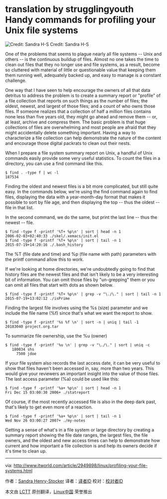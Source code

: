 translation by strugglingyouth
Handy commands for profiling your Unix file systems
================================================================================
![Credit: Sandra H-S](http://images.techhive.com/images/article/2015/07/file-profile-100597239-primary.idge.png)
Credit: Sandra H-S

One of the problems that seems to plague nearly all file systems -- Unix and others -- is the continuous buildup of files. Almost no one takes the time to clean out files that they no longer use and file systems, as a result, become so cluttered with material of little or questionable value that keeping them them running well, adequately backed up, and easy to manage is a constant challenge.

One way that I have seen to help encourage the owners of all that data detritus to address the problem is to create a summary report or "profile" of a file collection that reports on such things as the number of files; the oldest, newest, and largest of those files; and a count of who owns those files. If someone realizes that a collection of half a million files contains none less than five years old, they might go ahead and remove them -- or, at least, archive and compress them. The basic problem is that huge collections of files are overwhelming and most people are afraid that they might accidentally delete something important. Having a way to characterize a file collection can help demonstrate the nature of the content and encourage those digital packrats to clean out their nests.

When I prepare a file system summary report on Unix, a handful of Unix commands easily provide some very useful statistics. To count the files in a directory, you can use a find command like this.

    $ find . -type f | wc -l
    187534

Finding the oldest and newest files is a bit more complicated, but still quite easy. In the commands below, we're using the find command again to find files, displaying the data with a year-month-day format that makes it possible to sort by file age, and then displaying the top -- thus the oldest -- file in that list.

In the second command, we do the same, but print the last line -- thus the newest -- file.

    $ find -type f -printf '%T+ %p\n' | sort | head -n 1
    2006-02-03+02:40:33 ./skel/.xemacs/init.el
    $ find -type f -printf '%T+ %p\n' | sort | tail -n 1
    2015-07-19+14:20:16 ./.bash_history

The %T (file date and time) and %p (file name with path) parameters with the printf command allow this to work.

If we're looking at home directories, we're undoubtedly going to find that history files are the newest files and that isn't likely to be a very interesting bit of information. You can omit those files by "un-grepping" them or you can omit all files that start with dots as shown below.

    $ find -type f -printf '%T+ %p\n' | grep -v "\./\." | sort | tail -n 1
    2015-07-19+13:02:12 ./isPrime

Finding the largest file involves using the %s (size) parameter and we include the file name (%f) since that's what we want the report to show.

    $ find -type f -printf '%s %f \n' | sort -n | uniq | tail -1
    20183040 project.org.tar

To summarize file ownership, use the %u (owner)

    $ find -type f -printf '%u \n' | grep -v "\./\." | sort | uniq -c
       180034 shs
         7500 jdoe

If your file system also records the last access date, it can be very useful to show that files haven't been accessed in, say, more than two years. This would give your reviewers an important insight into the value of those files. The last access parameter (%a) could be used like this:

    $ find -type f -printf '%a+ %p\n' | sort | head -n 1
    Fri Dec 15 03:00:30 2006+ ./statreport

Of course, if the most recently accessed file is also in the deep dark past, that's likely to get even more of a reaction.

    $ find -type f -printf '%a+ %p\n' | sort | tail -n 1
    Wed Nov 26 03:00:27 2007+ ./my-notes

Getting a sense of what's in a file system or large directory by creating a summary report showing the file date ranges, the largest files, the file owners, and the oldest and new access times can help to demonstrate how current and how important a file collection is and help its owners decide if it's time to clean up.

--------------------------------------------------------------------------------

via: http://www.itworld.com/article/2949898/linux/profiling-your-file-systems.html

作者：[Sandra Henry-Stocker][a]
译者：[译者ID](https://github.com/译者ID)
校对：[校对者ID](https://github.com/校对者ID)

本文由 [LCTT](https://github.com/LCTT/TranslateProject) 原创翻译，[Linux中国](https://linux.cn/) 荣誉推出

[a]:http://www.itworld.com/author/Sandra-Henry_Stocker/
